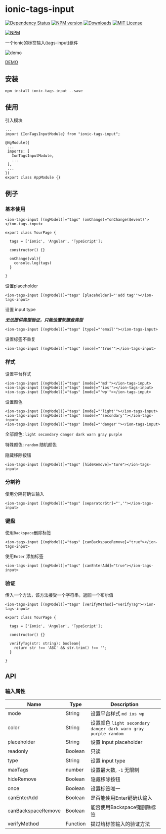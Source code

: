 # ionic-tags-input

[![Dependency Status](https://david-dm.org/HsuanXyz/ionic-tags-input.svg)](https://david-dm.org/HsuanXyz/ionic-tags-input)
[![NPM version][npm-image]][npm-url] [![Downloads][downloads-image]][downloads-url] [![MIT License][license-image]][license-url]

[![NPM](https://nodei.co/npm/ionic-tags-input.png?downloads=true&stars=true)](https://nodei.co/npm/ionic-tags-input/)

一个ionic的标签输入(tags-input)组件

![demo](https://github.com/HsuanXyz/hsuanxyz.github.io/blob/master/assets/ionic-tags-input/tags.png?raw=true)

[DEMO](https://hsuanxyz.github.io/demo/ionic-tags-input/)

## 安装

`npm install ionic-tags-input --save`

## 使用

 引入模块

 ```
 ...
 import {IonTagsInputModule} from "ionic-tags-input";

@NgModule({
  ...
  imports: [
    IonTagsInputModule,
    ...
  ],
  ...
})
export class AppModule {}

 ```

## 例子

### 基本使用

```
<ion-tags-input [(ngModel)]="tags" (onChange)="onChange($event)"></ion-tags-input>
```

```
export class YourPage {

  tags = ['Ionic', 'Angular', 'TypeScript'];

  constructor() {}

  onChange(val){
    console.log(tags)
  }

}
```

设置placeholder

```
<ion-tags-input [(ngModel)]="tags" [placeholder]="'add tag'"></ion-tags-input>
```

设置 input type

***无法提供类型验证，只能设置软键盘类型***

```
<ion-tags-input [(ngModel)]="tags" [type]="'email'"></ion-tags-input>
```

设置标签不重复

```
<ion-tags-input [(ngModel)]="tags" [once]="'true'"></ion-tags-input>
```

### 样式

设置平台样式

```
<ion-tags-input [(ngModel)]="tags" [mode]="'md'"></ion-tags-input>
<ion-tags-input [(ngModel)]="tags" [mode]="'ios'"></ion-tags-input>
<ion-tags-input [(ngModel)]="tags" [mode]="'wp'"></ion-tags-input>
```

设置颜色

```
<ion-tags-input [(ngModel)]="tags" [mode]="'light'"></ion-tags-input>
<ion-tags-input [(ngModel)]="tags" [mode]="'secondary'"></ion-tags-input>
<ion-tags-input [(ngModel)]="tags" [mode]="'danger'"></ion-tags-input>
```

全部颜色: `light secondary danger dark warn gray purple`

特殊颜色: `random` 随机颜色

隐藏移除按钮

```
<ion-tags-input [(ngModel)]="tags" [hideRemove]="ture"></ion-tags-input>
```

### 分割符

使用分隔符确认输入
```
<ion-tags-input [(ngModel)]="tags" [separatorStr]="','"></ion-tags-input>
```

### 键盘

使用`Backspace`删除标签

```
<ion-tags-input [(ngModel)]="tags" [canBackspaceRemove]="true"></ion-tags-input>
```

使用`Enter` 添加标签

```
<ion-tags-input [(ngModel)]="tags" [canEnterAdd]="true"></ion-tags-input>
```

### 验证

传入一个方法，该方法接受一个字符串，返回一个布尔值

```
<ion-tags-input [(ngModel)]="tags" [verifyMethod]="verifyTag"></ion-tags-input>
```

```
export class YourPage {

  tags = ['Ionic', 'Angular', 'TypeScript'];

  constructor() {}

  verifyTag(str: string): boolean{
    return str !== 'ABC' && str.trim() !== '';
  }

}
```

## API

### 输入属性

| Name            | Type          | Description |
| --------------- | ------------- | ----------- |
| mode            | String        | 设置平台样式 `md ios wp`     |
| color           | String        | 设置颜色 `light secondary danger dark warn gray purple random`   |
| placeholder     | String        | 设置 input placeholder |
| readonly        | Boolean       | 只读 |
| type            | String        | 设置 input type    |
| maxTags         | number        | 设置最大数, `-1` 无限制 |
| hideRemove      | Boolean       | 隐藏移除按钮  |
| once            | Boolean       | 设置标签唯一 |
| canEnterAdd     | Boolean       | 是否能使用Enter键确认输入 |
| canBackspaceRemove | Boolean    | 能否使用Backspace键删除标签 |
| verifyMethod    | Function      | 提过给标签输入的验证方法 |

[npm-url]: https://www.npmjs.com/package/ionic-tags-input
[npm-image]: https://img.shields.io/npm/v/ionic-tags-input.svg

[downloads-image]: https://img.shields.io/npm/dm/ionic-tags-input.svg
[downloads-url]: http://badge.fury.io/js/ionic-tags-input

[license-image]: http://img.shields.io/badge/license-MIT-blue.svg?style=flat
[license-url]: LICENSE
